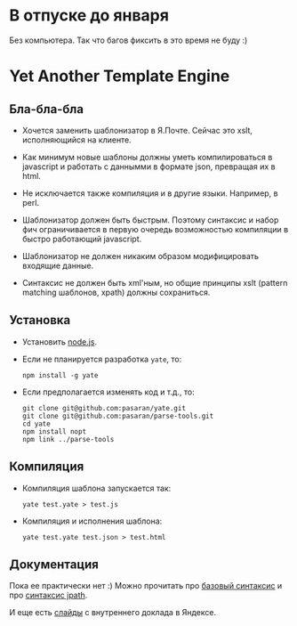 В отпуске до января
===================

Без компьютера. Так что багов фиксить в это время не буду :)


Yet Another Template Engine
============================

Бла-бла-бла
-----------

  * Хочется заменить шаблонизатор в Я.Почте.
    Сейчас это xslt, исполняющийся на клиенте.

  * Как минимум новые шаблоны должны уметь компилироваться в javascript и
    работать с даннымми в формате json, превращая их в html.

  * Не исключается также компиляция и в другие языки. Например, в perl.

  * Шаблонизатор должен быть быстрым.
    Поэтому синтаксис и набор фич ограничивается в первую очередь
    возможностью компиляции в быстро работающий javascript.

  * Шаблонизатор не должен никаким образом модифицировать входящие данные.

  * Синтаксис не должен быть xml'ным,
    но общие принципы xslt (pattern matching шаблонов, xpath) должны сохраниться.


Установка
---------

  * Установить [node.js](https://github.com/joyent/node/wiki/Installation).

  * Если не планируется разработка `yate`, то:

        npm install -g yate

  * Если предполагается изменять код и т.д., то:

        git clone git@github.com:pasaran/yate.git
        git clone git@github.com:pasaran/parse-tools.git
        cd yate
        npm install nopt
        npm link ../parse-tools


Компиляция
----------

  * Компиляция шаблона запускается так:

        yate test.yate > test.js

  * Компиляция и исполнения шаблона:

        yate test.yate test.json > test.html


Документация
------------

Пока ее практически нет :)
Можно прочитать про [базовый синтаксис](https://github.com/pasaran/yate/wiki/syntax)
и про [синтаксис jpath](https://github.com/pasaran/yate/wiki/jpath).

И еще есть [слайды](http://pasaran.github.com/slides/yate/) с внутреннего доклада в Яндексе.



